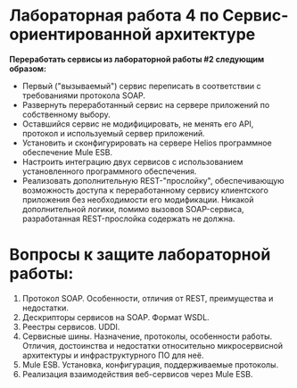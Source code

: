 # Лабораторная работа 4 по Сервис-ориентированной архитектуре

**Переработать сервисы из лабораторной работы #2 следующим образом:**

+ Первый ("вызываемый") сервис переписать в соответствии с требованиями протокола SOAP.
+ Развернуть переработанный сервис на сервере приложений по собственному выбору.
+ Оставшийся сервис не модифицировать, не менять его API, протокол и используемый сервер приложений.
+ Установить и сконфигурировать на сервере Helios программное обеспечение Mule ESB.
+ Настроить интеграцию двух сервисов с использованием установленного программного обеспечения.
+ Реализовать дополнительную REST-"прослойку", обеспечивающую возможность доступа к переработанному сервису клиентского приложения без необходимости его модификации. Никакой дополнительной логики, помимо вызовов SOAP-сервиса, разработанная REST-прослойка содержать не должна.

# Вопросы к защите лабораторной работы:
1. Протокол SOAP. Особенности, отличия от REST, преимущества и недостатки.
2. Дескрипторы сервисов на SOAP. Формат WSDL.
3. Реестры сервисов. UDDI.
4. Сервисные шины. Назначение, протоколы, особенности работы. Отличия, достоинства и недостатки относительно микросервисной архитектуры и инфраструктурного ПО для неё.
5. Mule ESB. Установка, конфигурация, поддерживаемые протоколы.
6. Реализация взаимодействия веб-сервисов через Mule ESB.
